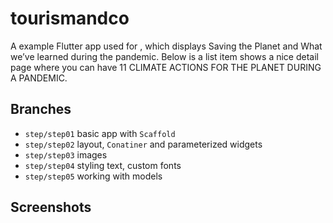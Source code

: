 # tourismandco

A example Flutter app used for [](https://fluttercrashcourse.com), which displays Saving the Planet and What we’ve learned during the pandemic. Below is a list item shows a nice detail page where you can have 11 CLIMATE ACTIONS FOR THE PLANET DURING A PANDEMIC.

## Branches

- `step/step01` basic app with `Scaffold`
- `step/step02` layout, `Conatiner` and parameterized widgets
- `step/step03` images
- `step/step04` styling text, custom fonts
- `step/step05` working with models

## Screenshots


